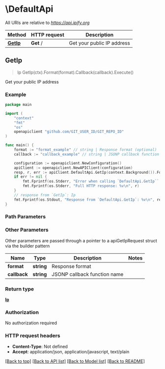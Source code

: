 # \DefaultApi

All URIs are relative to *https://api.ipify.org*

Method | HTTP request | Description
------------- | ------------- | -------------
[**GetIp**](DefaultApi.md#GetIp) | **Get** / | Get your public IP address



## GetIp

> Ip GetIp(ctx).Format(format).Callback(callback).Execute()

Get your public IP address

### Example

```go
package main

import (
    "context"
    "fmt"
    "os"
    openapiclient "github.com/GIT_USER_ID/GIT_REPO_ID"
)

func main() {
    format := "format_example" // string | Response format (optional)
    callback := "callback_example" // string | JSONP callback function name (optional)

    configuration := openapiclient.NewConfiguration()
    apiClient := openapiclient.NewAPIClient(configuration)
    resp, r, err := apiClient.DefaultApi.GetIp(context.Background()).Format(format).Callback(callback).Execute()
    if err != nil {
        fmt.Fprintf(os.Stderr, "Error when calling `DefaultApi.GetIp``: %v\n", err)
        fmt.Fprintf(os.Stderr, "Full HTTP response: %v\n", r)
    }
    // response from `GetIp`: Ip
    fmt.Fprintf(os.Stdout, "Response from `DefaultApi.GetIp`: %v\n", resp)
}
```

### Path Parameters



### Other Parameters

Other parameters are passed through a pointer to a apiGetIpRequest struct via the builder pattern


Name | Type | Description  | Notes
------------- | ------------- | ------------- | -------------
 **format** | **string** | Response format | 
 **callback** | **string** | JSONP callback function name | 

### Return type

[**Ip**](Ip.md)

### Authorization

No authorization required

### HTTP request headers

- **Content-Type**: Not defined
- **Accept**: application/json, application/javascript, text/plain

[[Back to top]](#) [[Back to API list]](../README.md#documentation-for-api-endpoints)
[[Back to Model list]](../README.md#documentation-for-models)
[[Back to README]](../README.md)

